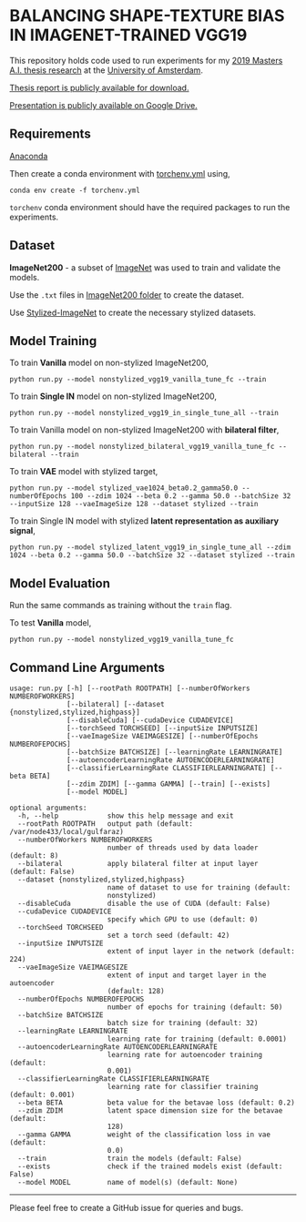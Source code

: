 # BALANCING SHAPE-TEXTURE BIAS IN IMAGENET-TRAINED VGG19

This repository holds code used to run experiments for my [2019 Masters A.I. thesis research](http://gulfaraz.com/share/balancing_shape_texture_bias_master_thesis_gulfaraz_rahman.pdf) at the [University of Amsterdam](https://www.uva.nl/).

[Thesis report is publicly available for download.](http://gulfaraz.com/share/balancing_shape_texture_bias_master_thesis_gulfaraz_rahman.pdf)

[Presentation is publicly available on Google Drive.](https://docs.google.com/presentation/d/1acGki6BS219MIwn5HYOvX3zifaY5q9uybvtGzztxxAE/edit?usp=sharing)

## Requirements
[Anaconda](https://www.anaconda.com/distribution/#download-section)

Then create a conda environment with [torchenv.yml](./torchenv.yml) using,

`conda env create -f torchenv.yml`

`torchenv` conda environment should have the required packages to run the experiments.

## Dataset

**ImageNet200** - a subset of [ImageNet](http://image-net.org/download) was used to train and validate the models.

Use the `.txt` files in [ImageNet200 folder](./ImageNet200) to create the dataset.

Use [Stylized-ImageNet](https://github.com/rgeirhos/Stylized-ImageNet) to create the necessary stylized datasets.

## Model Training

To train **Vanilla** model on non-stylized ImageNet200,

`python run.py --model nonstylized_vgg19_vanilla_tune_fc --train`

To train **Single IN** model on non-stylized ImageNet200,

`python run.py --model nonstylized_vgg19_in_single_tune_all --train`

To train Vanilla model on non-stylized ImageNet200 with **bilateral filter**,

`python run.py --model nonstylized_bilateral_vgg19_vanilla_tune_fc --bilateral --train`

To train **VAE** model with stylized target,

`python run.py --model stylized_vae1024_beta0.2_gamma50.0 --numberOfEpochs 100 --zdim 1024 --beta 0.2 --gamma 50.0 --batchSize 32 --inputSize 128 --vaeImageSize 128 --dataset stylized --train`

To train Single IN model with stylized **latent representation as auxiliary signal**,

`python run.py --model stylized_latent_vgg19_in_single_tune_all --zdim 1024 --beta 0.2 --gamma 50.0 --batchSize 32 --dataset stylized --train`

## Model Evaluation

Run the same commands as training without the `train` flag.

To test **Vanilla** model,

`python run.py --model nonstylized_vgg19_vanilla_tune_fc`

## Command Line Arguments

```
usage: run.py [-h] [--rootPath ROOTPATH] [--numberOfWorkers NUMBEROFWORKERS]
              [--bilateral] [--dataset {nonstylized,stylized,highpass}]
              [--disableCuda] [--cudaDevice CUDADEVICE]
              [--torchSeed TORCHSEED] [--inputSize INPUTSIZE]
              [--vaeImageSize VAEIMAGESIZE] [--numberOfEpochs NUMBEROFEPOCHS]
              [--batchSize BATCHSIZE] [--learningRate LEARNINGRATE]
              [--autoencoderLearningRate AUTOENCODERLEARNINGRATE]
              [--classifierLearningRate CLASSIFIERLEARNINGRATE] [--beta BETA]
              [--zdim ZDIM] [--gamma GAMMA] [--train] [--exists]
              [--model MODEL]

optional arguments:
  -h, --help            show this help message and exit
  --rootPath ROOTPATH   output path (default: /var/node433/local/gulfaraz)
  --numberOfWorkers NUMBEROFWORKERS
                        number of threads used by data loader (default: 8)
  --bilateral           apply bilateral filter at input layer (default: False)
  --dataset {nonstylized,stylized,highpass}
                        name of dataset to use for training (default:
                        nonstylized)
  --disableCuda         disable the use of CUDA (default: False)
  --cudaDevice CUDADEVICE
                        specify which GPU to use (default: 0)
  --torchSeed TORCHSEED
                        set a torch seed (default: 42)
  --inputSize INPUTSIZE
                        extent of input layer in the network (default: 224)
  --vaeImageSize VAEIMAGESIZE
                        extent of input and target layer in the autoencoder
                        (default: 128)
  --numberOfEpochs NUMBEROFEPOCHS
                        number of epochs for training (default: 50)
  --batchSize BATCHSIZE
                        batch size for training (default: 32)
  --learningRate LEARNINGRATE
                        learning rate for training (default: 0.0001)
  --autoencoderLearningRate AUTOENCODERLEARNINGRATE
                        learning rate for autoencoder training (default:
                        0.001)
  --classifierLearningRate CLASSIFIERLEARNINGRATE
                        learning rate for classifier training (default: 0.001)
  --beta BETA           beta value for the betavae loss (default: 0.2)
  --zdim ZDIM           latent space dimension size for the betavae (default:
                        128)
  --gamma GAMMA         weight of the classification loss in vae (default:
                        0.0)
  --train               train the models (default: False)
  --exists              check if the trained models exist (default: False)
  --model MODEL         name of model(s) (default: None)
  ```

  ---

  Please feel free to create a GitHub issue for queries and bugs.